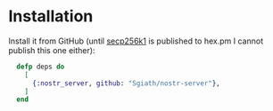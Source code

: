 # Installation

Install it from GitHub (until [secp256k1](https://github.com/Sgiath/secp256k1) is published to
hex.pm I cannot publish this one either):

```elixir
  defp deps do
    [
      {:nostr_server, github: "Sgiath/nostr-server"},
    ]
  end
```
